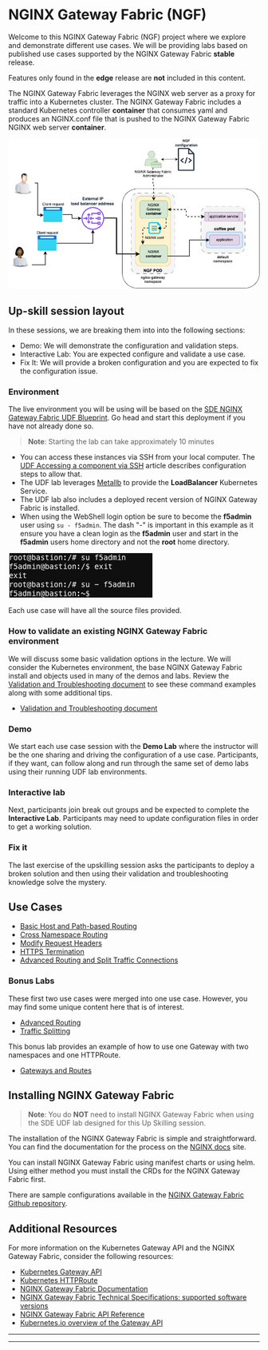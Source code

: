 # NGINX Gateway Fabric (NGF)

Welcome to this NGINX Gateway Fabric (NGF) project where we explore and demonstrate different use
cases. We will be providing labs based on published use cases supported by the NGINX Gateway
Fabric **stable** release.

Features only found in the **edge** release are **not**  included in this content.

The NGINX Gateway Fabric leverages the NGINX web server as a proxy for traffic into a Kubernetes cluster.  The NGINX Gateway Fabric includes a standard Kubernetes controller **container** that consumes yaml and produces an NGINX.conf file that is pushed to the NGINX Gateway Fabric NGINX web server **container**.

![NGINX Gateway Fabric](https://github.com/bwolmarans/SDE-NGINX-Gateway-Fabric/blob/main/uc-1-basic-routing-NGF-process-overview.drawio.png)

## Up-skill session layout

In these sessions, we are breaking them into into the following sections:

* Demo: We will demonstrate the configuration and validation steps.
* Interactive Lab: You are expected configure and validate a use case.
* Fix It: We will provide a broken configuration and you are expected to fix the configuration issue.

### Environment

The live environment you will be using will be based on the
[SDE NGINX Gateway Fabric UDF Blueprint](http://go/sde-ngf-udf). Go head and start this deployment
if you have not already done so.

>**Note**: Starting the lab can take approximately 10 minutes

* You can access these instances via SSH from your local computer. The [UDF Accessing a component via SSH](https://help.udf.f5.com/en/articles/3347769-accessing-a-component-via-ssh)
article describes configuration steps to allow that.
* The UDF lab leverages [Metallb](https://metallb.universe.tf) to provide the **LoadBalancer** Kubernetes Service.
* The UDF lab also includes a deployed recent version of NGINX Gateway Fabric is installed.
* When using the WebShell login option be sure to become the **f5admin** user using `su - f5admin`.  The dash "-" is important in this example as it ensure you have a clean login as the **f5admin** user and start in the **f5admin** users home directory and not the **root** home directory.  

![su - f5admin](su-f5admin-example.png)

Each use case will have all the source files provided.

### How to validate an existing NGINX Gateway Fabric environment

We will discuss some basic validation options in the lecture.  We will consider the Kubernetes environment, the base NGINX Gateway Fabric install and objects used in many of the demos and labs.  Review the [Validation and Troubleshooting document](../SDE-NGINX-Gateway-Fabric/validation-and-troubleshooting/README.md) to see these command examples along with some additional tips.

* [Validation and Troubleshooting document](../SDE-NGINX-Gateway-Fabric/validation-and-troubleshooting/README.md)

### Demo

We start each use case session with the **Demo Lab** where the instructor will be the one sharing
and driving the configuration of a use case. Participants, if they want, can follow along and run
through the same set of demo labs using their running UDF lab environments.

### Interactive lab

Next, participants join break out groups and be expected to complete the **Interactive Lab**.
Participants may need to update configuration files in order to get a working solution.

### Fix it

The last exercise of the upskilling session asks the participants to deploy a broken solution and
then using their validation and troubleshooting knowledge solve the mystery.

## Use Cases

* [Basic Host and Path-based Routing](use-case1-host-and-path-routing/README.md)
* [Cross Namespace Routing](use-case2-cross-namespace-routing/README.md)
* [Modify Request Headers](use-case3-mod-req-headers/README.md)
* [HTTPS Termination](use-case4-https-termination/README.md)
* [Advanced Routing and Split Traffic Connections](use-case5-and-6-advanced-routing-traffic-splitting/README.md)

### Bonus Labs

These first two use cases were merged into one use case.  However, you may find some unique content here that is of interest.

* [Advanced Routing](../SDE-NGINX-Gateway-Fabric/bonus-labs/case5-advanced-routing/README.md)
* [Traffic Splitting](../SDE-NGINX-Gateway-Fabric/bonus-labs/case6-split-traffic-connections/README.md)

This bonus lab provides an example of how to use one Gateway with two namespaces and one HTTPRoute.

* [Gateways and Routes](./bonus-labs/gateways-and-routes/README.md)

## Installing NGINX Gateway Fabric

>**Note**: You do **NOT** need to install NGINX Gateway Fabric when using the SDE UDF lab designed for this Up Skilling session.

The installation of the NGINX Gateway Fabric is simple and straightforward.  You can find the documentation for the process on the [NGINX docs](https://docs.nginx.com/nginx-gateway-fabric/installation/) site. 

You can install NGINX Gateway Fabric using manifest charts or using helm.  Using either method you must install the CRDs for the NGINX Gateway Fabric first.​

There are sample configurations available in the [NGINX Gateway Fabric Github repository](https://github.com/nginxinc/nginx-gateway-fabric/tree/release-1.3/examples).

## Additional Resources

For more information on the Kubernetes Gateway API and the NGINX Gateway Fabric, consider the
following resources:

* [Kubernetes Gateway API](https://gateway-api.sigs.k8s.io/)
* [Kubernetes HTTPRoute](https://gateway-api.sigs.k8s.io/reference/spec/#gateway.networking.k8s.io%2fv1.HTTPRoute)
* [NGINX Gateway Fabric Documentation](https://docs.nginx.com/nginx-gateway-fabric)
* [NGINX Gateway Fabric Technical Specifications: supported software versions](https://github.com/nginxinc/nginx-gateway-fabric#technical-specifications)
* [NGINX Gateway Fabric API Reference](https://docs.nginx.com/nginx-gateway-fabric/reference/api/)
* [Kubernetes.io overview of the Gateway API](https://kubernetes.io/docs/concepts/services-networking/gateway/)

___
___
